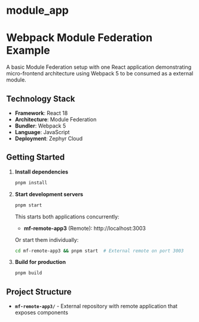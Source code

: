 # module_app
# Webpack Module Federation Example

A basic Module Federation setup with one React application demonstrating micro-frontend architecture using Webpack 5 to be consumed as a external module.

## Technology Stack

- **Framework**: React 18
- **Architecture**: Module Federation
- **Bundler**: Webpack 5
- **Language**: JavaScript
- **Deployment**: Zephyr Cloud


## Getting Started

1. **Install dependencies**
   ```bash
   pnpm install
   ```

2. **Start development servers**
   ```bash
   pnpm start
   ```
   
   This starts both applications concurrently:
   - **mf-remote-app3** (Remote): http://localhost:3003
   
   Or start them individually:
   ```bash
   cd mf-remote-app3 && pnpm start  # External remote on port 3003
   ```

3. **Build for production**
   ```bash
   pnpm build
   ```

## Project Structure


- **`mf-remote-app3/`** - External repository with remote application that exposes components